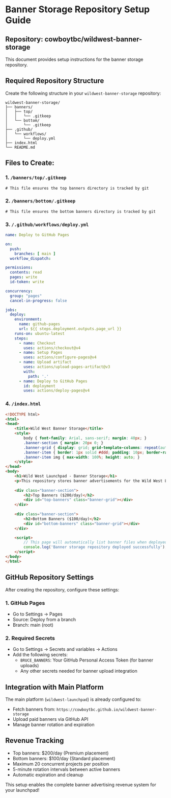 # Banner Storage Repository Setup Guide

## Repository: cowboytbc/wildwest-banner-storage

This document provides setup instructions for the banner storage repository.

## Required Repository Structure

Create the following structure in your `wildwest-banner-storage` repository:

```
wildwest-banner-storage/
├── banners/
│   ├── top/
│   │   └── .gitkeep
│   └── bottom/
│       └── .gitkeep
├── .github/
│   └── workflows/
│       └── deploy.yml
├── index.html
└── README.md
```

## Files to Create:

### 1. `/banners/top/.gitkeep`
```
# This file ensures the top banners directory is tracked by git
```

### 2. `/banners/bottom/.gitkeep`  
```
# This file ensures the bottom banners directory is tracked by git
```

### 3. `/.github/workflows/deploy.yml`
```yaml
name: Deploy to GitHub Pages

on:
  push:
    branches: [ main ]
  workflow_dispatch:

permissions:
  contents: read
  pages: write
  id-token: write

concurrency:
  group: "pages"
  cancel-in-progress: false

jobs:
  deploy:
    environment:
      name: github-pages
      url: ${{ steps.deployment.outputs.page_url }}
    runs-on: ubuntu-latest
    steps:
      - name: Checkout
        uses: actions/checkout@v4
      - name: Setup Pages
        uses: actions/configure-pages@v4
      - name: Upload artifact
        uses: actions/upload-pages-artifact@v3
        with:
          path: '.'
      - name: Deploy to GitHub Pages
        id: deployment
        uses: actions/deploy-pages@v4
```

### 4. `/index.html`
```html
<!DOCTYPE html>
<html>
<head>
    <title>Wild West Banner Storage</title>
    <style>
        body { font-family: Arial, sans-serif; margin: 40px; }
        .banner-section { margin: 20px 0; }
        .banner-grid { display: grid; grid-template-columns: repeat(auto-fill, minmax(300px, 1fr)); gap: 20px; }
        .banner-item { border: 1px solid #ddd; padding: 10px; border-radius: 5px; }
        .banner-item img { max-width: 100%; height: auto; }
    </style>
</head>
<body>
    <h1>Wild West Launchpad - Banner Storage</h1>
    <p>This repository stores banner advertisements for the Wild West Launchpad platform.</p>
    
    <div class="banner-section">
        <h2>Top Banners ($200/day)</h2>
        <div id="top-banners" class="banner-grid"></div>
    </div>
    
    <div class="banner-section">
        <h2>Bottom Banners ($100/day)</h2>
        <div id="bottom-banners" class="banner-grid"></div>
    </div>

    <script>
        // This page will automatically list banner files when deployed
        console.log('Banner storage repository deployed successfully');
    </script>
</body>
</html>
```

## GitHub Repository Settings

After creating the repository, configure these settings:

### 1. GitHub Pages
- Go to Settings → Pages
- Source: Deploy from a branch
- Branch: main (root)

### 2. Required Secrets
- Go to Settings → Secrets and variables → Actions
- Add the following secrets:
  - `BRUCE_BANNERS`: Your GitHub Personal Access Token (for banner uploads)
  - Any other secrets needed for banner upload integration

## Integration with Main Platform

The main platform (`wildwest-launchpad`) is already configured to:
- Fetch banners from: `https://cowboytbc.github.io/wildwest-banner-storage`
- Upload paid banners via GitHub API
- Manage banner rotation and expiration

## Revenue Tracking

- Top banners: $200/day (Premium placement)
- Bottom banners: $100/day (Standard placement)  
- Maximum 20 concurrent projects per position
- 5-minute rotation intervals between active banners
- Automatic expiration and cleanup

This setup enables the complete banner advertising revenue system for your launchpad!
